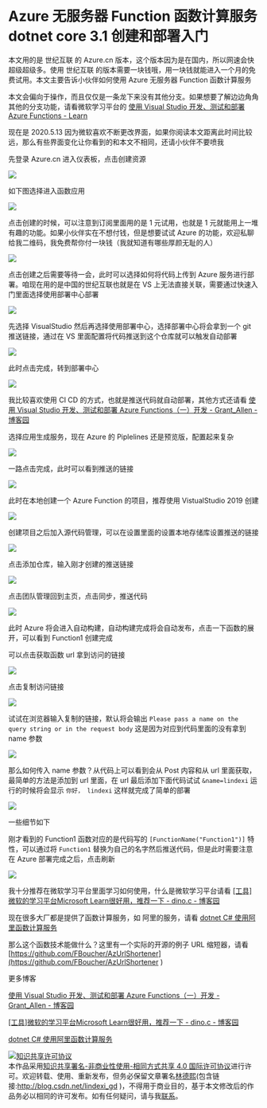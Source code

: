 # Azure 无服务器 Function 函数计算服务 dotnet core 3.1 创建和部署入门

本文用的是 世纪互联 的 Azure.cn 版本，这个版本因为是在国内，所以网速会快超级超级多。使用 世纪互联 的版本需要一块钱哦，用一块钱就能进入一个月的免费试用。本文主要告诉小伙伴如何使用 Azure 无服务器 Function 函数计算服务

<!--more-->
<!-- CreateTime:5/13/2020 9:18:11 AM -->

<!-- 发布 -->

本文会偏向于操作，而且仅仅是一条龙下来没有其他分支。如果想要了解边边角角其他的分支功能，请看微软学习平台的 [使用 Visual Studio 开发、测试和部署 Azure Functions - Learn](https://docs.microsoft.com/zh-cn/learn/modules/develop-test-deploy-azure-functions-with-visual-studio/ )

现在是 2020.5.13 因为微软喜欢不断更改界面，如果你阅读本文距离此时间比较远，那么有些界面变化让你看到的和本文不相同，还请小伙伴不要喷我

先登录 Azure.cn 进入仪表板，点击创建资源

<!-- ![](image/Azure 无服务器 Function 函数计算服务 dotnet core 3.1 创建和部署入门/Azure 无服务器 Function 函数计算服务 dotnet core 3.1 创建和部署入门0.png) -->

![](http://image.acmx.xyz/lindexi%2F2020513924362886.jpg)

如下图选择进入函数应用

<!-- ![](image/Azure 无服务器 Function 函数计算服务 dotnet core 3.1 创建和部署入门/Azure 无服务器 Function 函数计算服务 dotnet core 3.1 创建和部署入门1.png) -->

![](http://image.acmx.xyz/lindexi%2F202051392555629.jpg)

点击创建的时候，可以注意到订阅里面用的是 1 元试用，也就是 1 元就能用上一堆有趣的功能。如果小伙伴实在不想付钱，但是想要试试 Azure 的功能，欢迎私聊给我二维码，我免费帮你付一块钱（我就知道有哪些厚颜无耻的人）

<!-- ![](image/Azure 无服务器 Function 函数计算服务 dotnet core 3.1 创建和部署入门/Azure 无服务器 Function 函数计算服务 dotnet core 3.1 创建和部署入门2.png) -->

![](http://image.acmx.xyz/lindexi%2F2020513926484075.jpg)

点击创建之后需要等待一会，此时可以选择如何将代码上传到 Azure 服务进行部署。咱现在用的是中国的世纪互联也就是在 VS 上无法直接关联，需要通过快速入门里面选择使用部署中心部署

<!-- ![](image/Azure 无服务器 Function 函数计算服务 dotnet core 3.1 创建和部署入门/Azure 无服务器 Function 函数计算服务 dotnet core 3.1 创建和部署入门3.png) -->

![](http://image.acmx.xyz/lindexi%2F202051393652453.jpg)

先选择 VisualStudio 然后再选择使用部署中心，选择部署中心将会拿到一个 git 推送链接，通过在 VS 里面配置将代码推送到这个仓库就可以触发自动部署

<!-- ![](image/Azure 无服务器 Function 函数计算服务 dotnet core 3.1 创建和部署入门/Azure 无服务器 Function 函数计算服务 dotnet core 3.1 创建和部署入门4.png) -->

![](http://image.acmx.xyz/lindexi%2F2020513937114457.jpg)

此时点击完成，转到部署中心

<!-- ![](image/Azure 无服务器 Function 函数计算服务 dotnet core 3.1 创建和部署入门/Azure 无服务器 Function 函数计算服务 dotnet core 3.1 创建和部署入门5.png) -->

![](http://image.acmx.xyz/lindexi%2F2020513942291266.jpg)

我比较喜欢使用 CI CD 的方式，也就是推送代码就自动部署，其他方式还请看 [使用 Visual Studio 开发、测试和部署 Azure Functions（一）开发 - Grant_Allen - 博客园](https://www.cnblogs.com/AllenMaster/p/12633088.html )

选择应用生成服务，现在 Azure 的 Piplelines 还是预览版，配置起来复杂

<!-- ![](image/Azure 无服务器 Function 函数计算服务 dotnet core 3.1 创建和部署入门/Azure 无服务器 Function 函数计算服务 dotnet core 3.1 创建和部署入门7.png) -->

![](http://image.acmx.xyz/lindexi%2F202051394520248.jpg)

一路点击完成，此时可以看到推送的链接

<!-- ![](image/Azure 无服务器 Function 函数计算服务 dotnet core 3.1 创建和部署入门/Azure 无服务器 Function 函数计算服务 dotnet core 3.1 创建和部署入门8.png) -->

![](http://image.acmx.xyz/lindexi%2F20205139461122.jpg)

此时在本地创建一个 Azure Function 的项目，推荐使用 VistualStudio 2019 创建

<!-- ![](image/Azure 无服务器 Function 函数计算服务 dotnet core 3.1 创建和部署入门/Azure 无服务器 Function 函数计算服务 dotnet core 3.1 创建和部署入门11.png) -->

![](http://image.acmx.xyz/lindexi%2F2020513949307147.jpg)

创建项目之后加入源代码管理，可以在设置里面的设置本地存储库设置推送的链接

<!-- ![](image/Azure 无服务器 Function 函数计算服务 dotnet core 3.1 创建和部署入门/Azure 无服务器 Function 函数计算服务 dotnet core 3.1 创建和部署入门6.png) -->

![](http://image.acmx.xyz/lindexi%2F2020513944353712.jpg)

点击添加仓库，输入刚才创建的推送链接

<!-- ![](image/Azure 无服务器 Function 函数计算服务 dotnet core 3.1 创建和部署入门/Azure 无服务器 Function 函数计算服务 dotnet core 3.1 创建和部署入门9.png) -->

![](http://image.acmx.xyz/lindexi%2F202051394763137.jpg)

点击团队管理回到主页，点击同步，推送代码

<!-- ![](image/Azure 无服务器 Function 函数计算服务 dotnet core 3.1 创建和部署入门/Azure 无服务器 Function 函数计算服务 dotnet core 3.1 创建和部署入门10.png) -->

![](http://image.acmx.xyz/lindexi%2F202051394747519.jpg)

此时 Azure 将会进入自动构建，自动构建完成将会自动发布，点击一下函数的展开，可以看到 Function1 创建完成

可以点击获取函数 url 拿到访问的链接

<!-- ![](image/Azure 无服务器 Function 函数计算服务 dotnet core 3.1 创建和部署入门/Azure 无服务器 Function 函数计算服务 dotnet core 3.1 创建和部署入门12.png) -->

![](http://image.acmx.xyz/lindexi%2F202051395055548.jpg)

点击复制访问链接

<!-- ![](image/Azure 无服务器 Function 函数计算服务 dotnet core 3.1 创建和部署入门/Azure 无服务器 Function 函数计算服务 dotnet core 3.1 创建和部署入门13.png) -->

![](http://image.acmx.xyz/lindexi%2F202051395027321.jpg)

试试在浏览器输入复制的链接，默认将会输出 `Please pass a name on the query string or in the request body` 这是因为对应到代码里面的没有拿到 name 参数

<!-- ![](image/Azure 无服务器 Function 函数计算服务 dotnet core 3.1 创建和部署入门/Azure 无服务器 Function 函数计算服务 dotnet core 3.1 创建和部署入门14.png) -->

![](http://image.acmx.xyz/lindexi%2F202051395144595.jpg)

那么如何传入 name 参数？从代码上可以看到会从 Post 内容和从 url 里面获取，最简单的方法是添加到 url 里面，在 url 最后添加下面代码试试 `&name=lindexi` 运行的时候将会显示 `你好， lindexi` 这样就完成了简单的部署

<!-- ![](image/Azure 无服务器 Function 函数计算服务 dotnet core 3.1 创建和部署入门/Azure 无服务器 Function 函数计算服务 dotnet core 3.1 创建和部署入门15.png) -->

![](http://image.acmx.xyz/lindexi%2F202051395253584.jpg)

一些细节如下

刚才看到的 Function1 函数对应的是代码写的 `[FunctionName("Function1")]` 特性，可以通过将 `Function1` 替换为自己的名字然后推送代码，但是此时需要注意在 Azure 部署完成之后，点击刷新

<!-- ![](image/Azure 无服务器 Function 函数计算服务 dotnet core 3.1 创建和部署入门/Azure 无服务器 Function 函数计算服务 dotnet core 3.1 创建和部署入门16.png) -->

![](http://image.acmx.xyz/lindexi%2F202051395634912.jpg)

我十分推荐在微软学习平台里面学习如何使用，什么是微软学习平台请看 [[工具]微软的学习平台Microsoft Learn很好用，推荐一下 - dino.c - 博客园](https://www.cnblogs.com/dino623/p/get_started_using_Microsoft_Learn.html )

现在很多大厂都是提供了函数计算服务，如 阿里的服务，请看 [dotnet C# 使用阿里函数计算服务](https://blog.lindexi.com/post/dotnet-C-%E4%BD%BF%E7%94%A8%E9%98%BF%E9%87%8C%E5%87%BD%E6%95%B0%E8%AE%A1%E7%AE%97%E6%9C%8D%E5%8A%A1.html )

那么这个函数技术能做什么？这里有一个实际的开源的例子 URL 缩短器，请看 [https://github.com/FBoucher/AzUrlShortener](https://github.com/FBoucher/AzUrlShortener )

更多博客

[使用 Visual Studio 开发、测试和部署 Azure Functions（一）开发 - Grant_Allen - 博客园](https://www.cnblogs.com/AllenMaster/p/12633088.html )

[[工具]微软的学习平台Microsoft Learn很好用，推荐一下 - dino.c - 博客园](https://www.cnblogs.com/dino623/p/get_started_using_Microsoft_Learn.html )

[dotnet C# 使用阿里函数计算服务](https://blog.lindexi.com/post/dotnet-C-%E4%BD%BF%E7%94%A8%E9%98%BF%E9%87%8C%E5%87%BD%E6%95%B0%E8%AE%A1%E7%AE%97%E6%9C%8D%E5%8A%A1.html )

<a rel="license" href="http://creativecommons.org/licenses/by-nc-sa/4.0/"><img alt="知识共享许可协议" style="border-width:0" src="https://i.creativecommons.org/l/by-nc-sa/4.0/88x31.png" /></a><br />本作品采用<a rel="license" href="http://creativecommons.org/licenses/by-nc-sa/4.0/">知识共享署名-非商业性使用-相同方式共享 4.0 国际许可协议</a>进行许可。欢迎转载、使用、重新发布，但务必保留文章署名[林德熙](http://blog.csdn.net/lindexi_gd)(包含链接:http://blog.csdn.net/lindexi_gd )，不得用于商业目的，基于本文修改后的作品务必以相同的许可发布。如有任何疑问，请与我[联系](mailto:lindexi_gd@163.com)。
